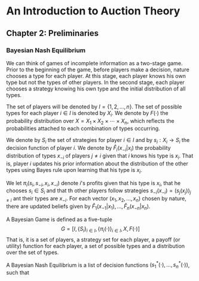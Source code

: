 # An Introduction to Auction Theory

## Chapter 2: Preliminaries

### Bayesian Nash Equilibrium

We can think of games of incomplete information as a two-stage game. Prior to the beginning of the game, before players make a decision, nature chooses a type for each player. At this stage, each player knows his own type but not the types of other players. In the second stage, each player chooses a strategy knowing his own type and the initial distribution of all types.

The set of players will be denoted by $I = \left\{1,2,\dots,n \right\}$. The set of possible types for each player $i \in I$ is denoted by $X_{i}$. We denote by $F (\cdot)$ the probability distribution over $X = X_{1} \times X_{2} \times \cdots \times X_{n}$, which reflects the probabilities attached to each combination of types occurring.

We denote by $S_{i}$ the set of strategies for player $i \in I$ and by $s_{i}: X_{i} \to S_{i}$ the decision function of player $i$. We denote by $\hat{F}_{i}(x_{-i}|x_{i})$ the probability distribution of types $x_{-i}$ of players $j \neq i$ given that $i$ knows his type is $x_{i}$. That is, player $i$ updates his prior information about the distribution of the other types using Bayes rule upon learning that his type is $x_{i}$.

We let $\pi_{i}(s_{i},s_{-i},x_{i},x_{-i})$ denote $i$'s profits given that his type is $x_{i}$, that he chooses $s_{i} \in S_{i}$ and that th other players follow strategies $s_{-i}(x_{-i}) = (s_{j}(x_{j}))_{j\neq i}$ ant their types are $x_{-i}$. For each vector $(x_{1},x_{2},\dots,x_{n})$ chosen by nature, there are updated beliefs given by $\hat{F}_{1}(x_{-1}|x_{1}), \dots, \hat{F}_{n}(x_{-n}|x_{n})$.

A Bayesian Game is defined as a five-tuple
$$
\begin{equation*}
	G = \left[I, \left\{S_{i}\right\}_{i \in I}, \left\{\pi_{i}(\cdot) \right\}_{i \in I}, X, F (\cdot)\right]
\end{equation*}
$$
That is, it is a set of players, a strategy set for each player, a payoff (or utility) function for each player, a set of possible types and a distribution over the set of types.

A Bayesian Nash Equilibrium is a list of decision functions $\left(s_{1}^{*}(\cdot),\dots, s_{n}^{*}(\cdot)\right)$, such that 
